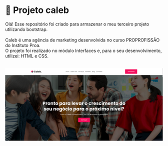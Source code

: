 # 🧡 Projeto caleb

Olá! Esse repositório foi criado para armazenar o meu terceiro projeto utilizando bootstrap. <br><br>
Caleb é uma agência de marketing desenvolvida no curso PROPROFISSÃO do Instituto Proa.<br>
O projeto foi realizado no módulo Interfaces e, para o seu desenvolvimento, utilizei: HTML e CSS. <br> <br>

<div>
<img style="width: 800px;" src="assets/images/Captura de tela de 2022-09-01 10-23-21.png">
</div>

